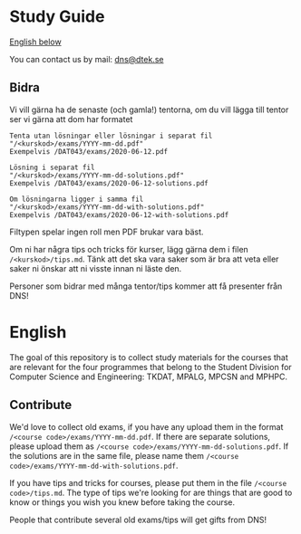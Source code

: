 # Study Guide
[English below](#English)

You can contact us by mail: dns@dtek.se

## Bidra
Vi vill gärna ha de senaste (och gamla!) tentorna, om du vill lägga till tentor ser vi gärna att dom har formatet
```
Tenta utan lösningar eller lösningar i separat fil
"/<kurskod>/exams/YYYY-mm-dd.pdf"
Exempelvis /DAT043/exams/2020-06-12.pdf

Lösning i separat fil
"/<kurskod>/exams/YYYY-mm-dd-solutions.pdf"
Exempelvis /DAT043/exams/2020-06-12-solutions.pdf

Om lösningarna ligger i samma fil
"/<kurskod>/exams/YYYY-mm-dd-with-solutions.pdf"
Exempelvis /DAT043/exams/2020-06-12-with-solutions.pdf
```
Filtypen spelar ingen roll men PDF brukar vara bäst. 

Om ni har några tips och tricks för kurser, lägg gärna dem i filen `/<kurskod>/tips.md`. Tänk att det ska vara saker som är bra att veta eller saker ni önskar att ni visste innan ni läste den.

Personer som bidrar med många tentor/tips kommer att få presenter från DNS!

# English
The goal of this repository is to collect study materials for the courses that are relevant for the four programmes that belong to the Student Division for Computer Science and Engineering: TKDAT, MPALG, MPCSN and MPHPC. 

## Contribute
We'd love to collect old exams, if you have any upload them in the format `/<course code>/exams/YYYY-mm-dd.pdf`. If there are separate solutions, please upload them as `/<course code>/exams/YYYY-mm-dd-solutions.pdf`. If the solutions are in the same file, please name them `/<course code>/exams/YYYY-mm-dd-with-solutions.pdf`.

If you have tips and tricks for courses, please put them in the file `/<course code>/tips.md`. The type of tips we're looking for are things that are good to know or things you wish you knew before taking the course.

People that contribute several old exams/tips will get gifts from DNS!
